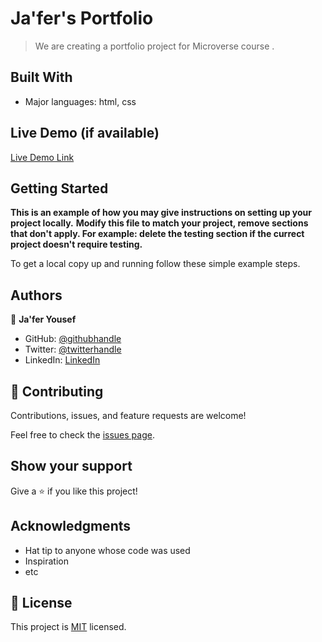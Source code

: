 # Ja'fer's Portfolio

> We are creating a portfolio project for Microverse course .


## Built With

- Major languages: html, css

## Live Demo (if available)

[Live Demo Link](https://jaferidrees.github.io/Portfolio-Project_Microverse/)


## Getting Started

**This is an example of how you may give instructions on setting up your project locally.**
**Modify this file to match your project, remove sections that don't apply. For example: delete the testing section if the currect project doesn't require testing.**


To get a local copy up and running follow these simple example steps.

## Authors

👤 **Ja'fer Yousef**

- GitHub: [@githubhandle](https://github.com/jaferIdrees)
- Twitter: [@twitterhandle](https://twitter.com/@jafer_l)
- LinkedIn: [LinkedIn](https://linkedin.com/in/linkedin.com/in/ja-fer-yousef-20950840)



## 🤝 Contributing

Contributions, issues, and feature requests are welcome!

Feel free to check the [issues page](../../issues/).

## Show your support

Give a ⭐️ if you like this project!

## Acknowledgments

- Hat tip to anyone whose code was used
- Inspiration
- etc

## 📝 License

This project is [MIT](./MIT.md) licensed.

